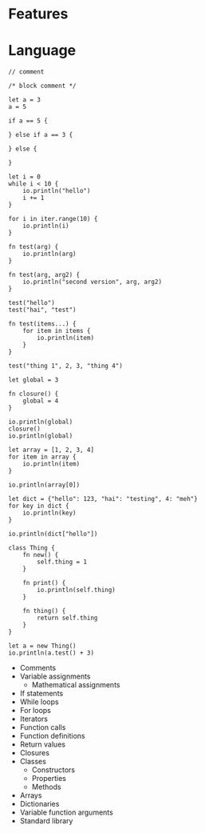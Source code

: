 
Features
========


# Language

```
// comment

/* block comment */

let a = 3
a = 5

if a == 5 {

} else if a == 3 {

} else {

}

let i = 0
while i < 10 {
	io.println("hello")
	i += 1
}

for i in iter.range(10) {
	io.println(i)
}

fn test(arg) {
	io.println(arg)
}

fn test(arg, arg2) {
	io.println("second version", arg, arg2)
}

test("hello")
test("hai", "test")

fn test(items...) {
	for item in items {
		io.println(item)
	}
}

test("thing 1", 2, 3, "thing 4")

let global = 3

fn closure() {
	global = 4
}

io.println(global)
closure()
io.println(global)

let array = [1, 2, 3, 4]
for item in array {
	io.println(item)
}

io.println(array[0])

let dict = {"hello": 123, "hai": "testing", 4: "meh"}
for key in dict {
	io.println(key)
}

io.println(dict["hello"])

class Thing {
	fn new() {
		self.thing = 1
	}

	fn print() {
		io.println(self.thing)
	}

	fn thing() {
		return self.thing
	}
}

let a = new Thing()
io.println(a.test() + 3)
```

* Comments
* Variable assignments
	* Mathematical assignments
* If statements
* While loops
* For loops
* Iterators
* Function calls
* Function definitions
* Return values
* Closures
* Classes
	* Constructors
	* Properties
	* Methods
* Arrays
* Dictionaries
* Variable function arguments
* Standard library
